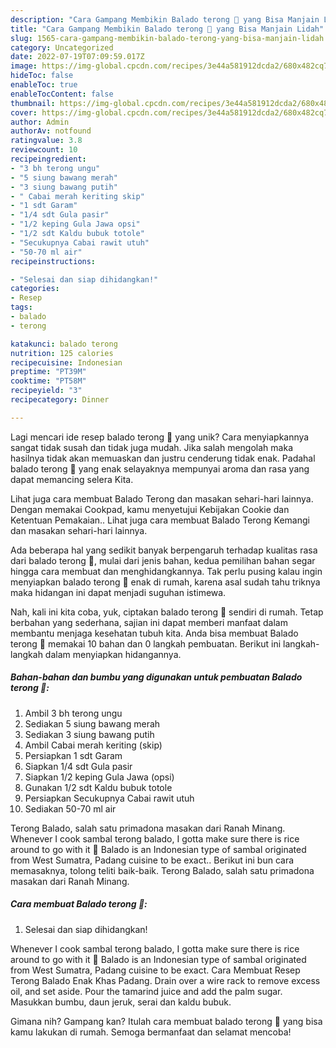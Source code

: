 ```yaml
---
description: "Cara Gampang Membikin Balado terong 🍆 yang Bisa Manjain Lidah"
title: "Cara Gampang Membikin Balado terong 🍆 yang Bisa Manjain Lidah"
slug: 1565-cara-gampang-membikin-balado-terong-yang-bisa-manjain-lidah
category: Uncategorized
date: 2022-07-19T07:09:59.017Z
image: https://img-global.cpcdn.com/recipes/3e44a581912dcda2/680x482cq70/balado-terong-foto-resep-utama.jpg
hideToc: false
enableToc: true
enableTocContent: false
thumbnail: https://img-global.cpcdn.com/recipes/3e44a581912dcda2/680x482cq70/balado-terong-foto-resep-utama.jpg
cover: https://img-global.cpcdn.com/recipes/3e44a581912dcda2/680x482cq70/balado-terong-foto-resep-utama.jpg
author: Admin
authorAv: notfound
ratingvalue: 3.8
reviewcount: 10
recipeingredient:
- "3 bh terong ungu"
- "5 siung bawang merah"
- "3 siung bawang putih"
- " Cabai merah keriting skip"
- "1 sdt Garam"
- "1/4 sdt Gula pasir"
- "1/2 keping Gula Jawa opsi"
- "1/2 sdt Kaldu bubuk totole"
- "Secukupnya Cabai rawit utuh"
- "50-70 ml air"
recipeinstructions:

- "Selesai dan siap dihidangkan!"
categories:
- Resep
tags:
- balado
- terong

katakunci: balado terong 
nutrition: 125 calories
recipecuisine: Indonesian
preptime: "PT39M"
cooktime: "PT58M"
recipeyield: "3"
recipecategory: Dinner

---
```





Lagi mencari ide resep balado terong 🍆 yang unik? Cara menyiapkannya sangat tidak susah dan tidak juga mudah. Jika salah mengolah maka hasilnya tidak akan memuaskan dan justru cenderung tidak enak. Padahal balado terong 🍆 yang enak selayaknya mempunyai aroma dan rasa yang dapat memancing selera Kita.





Lihat juga cara membuat Balado Terong dan masakan sehari-hari lainnya. Dengan memakai Cookpad, kamu menyetujui Kebijakan Cookie dan Ketentuan Pemakaian.. Lihat juga cara membuat Balado Terong Kemangi dan masakan sehari-hari lainnya.

Ada beberapa hal yang sedikit banyak berpengaruh terhadap kualitas rasa dari balado terong 🍆, mulai dari jenis bahan, kedua pemilihan bahan segar hingga cara membuat dan menghidangkannya. Tak perlu pusing kalau ingin menyiapkan balado terong 🍆 enak di rumah, karena asal sudah tahu triknya maka hidangan ini dapat menjadi suguhan istimewa.






Nah, kali ini kita coba, yuk, ciptakan balado terong 🍆 sendiri di rumah. Tetap berbahan yang sederhana, sajian ini dapat memberi manfaat dalam membantu menjaga kesehatan tubuh kita. Anda bisa membuat Balado terong 🍆 memakai 10 bahan dan 0 langkah pembuatan. Berikut ini langkah-langkah dalam menyiapkan hidangannya.

<!--inarticleads1-->

##### Bahan-bahan dan bumbu yang digunakan untuk pembuatan Balado terong 🍆:

1. Ambil 3 bh terong ungu
1. Sediakan 5 siung bawang merah
1. Sediakan 3 siung bawang putih
1. Ambil  Cabai merah keriting (skip)
1. Persiapkan 1 sdt Garam
1. Siapkan 1/4 sdt Gula pasir
1. Siapkan 1/2 keping Gula Jawa (opsi)
1. Gunakan 1/2 sdt Kaldu bubuk totole
1. Persiapkan Secukupnya Cabai rawit utuh
1. Sediakan 50-70 ml air


Terong Balado, salah satu primadona masakan dari Ranah Minang. Whenever I cook sambal terong balado, I gotta make sure there is rice around to go with it 🙂 Balado is an Indonesian type of sambal originated from West Sumatra, Padang cuisine to be exact.. Berikut ini bun cara memasaknya, tolong teliti baik-baik. Terong Balado, salah satu primadona masakan dari Ranah Minang. 

<!--inarticleads2-->

##### Cara membuat Balado terong 🍆:


1. Selesai dan siap dihidangkan!

Whenever I cook sambal terong balado, I gotta make sure there is rice around to go with it 🙂 Balado is an Indonesian type of sambal originated from West Sumatra, Padang cuisine to be exact. Cara Membuat Resep Terong Balado Enak Khas Padang. Drain over a wire rack to remove excess oil, and set aside. Pour the tamarind juice and add the palm sugar. Masukkan bumbu, daun jeruk, serai dan kaldu bubuk. 

Gimana nih? Gampang kan? Itulah cara membuat balado terong 🍆 yang bisa kamu lakukan di rumah. Semoga bermanfaat dan selamat mencoba!
